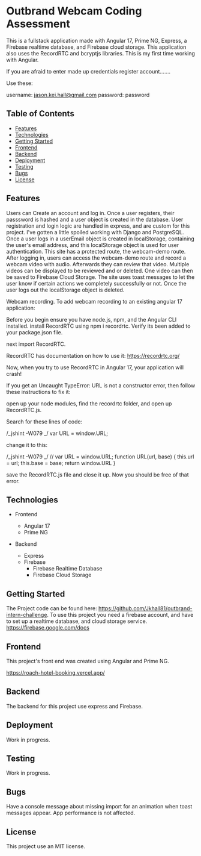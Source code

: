 # Outbrand Webcam Coding Assessment

This is a fullstack application made with Angular 17, Prime NG, Express, a Firebase realtime database, and Firebase cloud storage. This application also uses the RecordRTC and bcryptjs libraries. This is my first time working with Angular.

If you are afraid to enter made up credentials register account.......

Use these:

username: jason.kei.hall@gmail.com
password: password

## Table of Contents

- [Features](#features)
- [Technologies](#technologies)
- [Getting Started](#getting-started)
- [Frontend](#frontend)
- [Backend](#backend)
- [Deployment](#deployment)
- [Testing](#testing)
- [Bugs](#bugs)
- [License](#license)

## Features

Users can Create an account and log in. Once a user registers, their passsword is hashed and a user object is created in the database. User registration and login logic are handled in express, and are custom for this project. I've gotten a little spoiled working with Django and PostgreSQL. Once a user logs in a userEmail object is created in localStorage, containing the user's email address, and this localStorage object is used for user authentication. This site has a protected route, the webcam-demo route. After logging in, users can access the webcam-demo route and record a webcam video with audio. Afterwards they can review that video. Multiple videos can be displayed to be reviewed and or deleted. One video can then be saved to Firebase Cloud Storage. The site uses toast messages to let the user know if certain actions we completely successfully or not. Once the user logs out the localStorage object is deleted.

Webcam recording. To add webcam recording to an existing angular 17 application:

Before you begin ensure you have node.js, npm, and the Angular CLI installed. install RecordRTC using npm i recordrtc. Verify its been added to your package.json file.

next import RecordRTC.

RecordRTC has documentation on how to use it: https://recordrtc.org/

Now, when you try to use RecordRTC in Angular 17, your application will crash!

If you get an Uncaught TypeError: URL is not a constructor error, then follow these instructions to fix it:

open up your node modules, find the recordrtc folder, and open up RecordRTC.js.

Search for these lines of code:

/_jshint -W079 _/
var URL = window.URL;

change it to this:

/_jshint -W079 _/
// var URL = window.URL;
function URL(url, base) {
this.url = url;
this.base = base;
return window.URL
}

save the RecordRTC.js file and close it up. Now you should be free of that error.

## Technologies

- Frontend

  - Angular 17
  - Prime NG

- Backend
  - Express
  - Firebase
    - Firebase Realtime Database
    - Firebase Cloud Storage

## Getting Started

The Project code can be found here: https://github.com/Jkhall81/outbrand-intern-challenge. To use this project you need a firebase account, and have to set up a realtime database, and cloud storage service.
https://firebase.google.com/docs

## Frontend

This project's front end was created using Angular and Prime NG.

https://roach-hotel-booking.vercel.app/

## Backend

The backend for this project use express and Firebase.

## Deployment

Work in progress.

## Testing

Work in progress.

## Bugs

Have a console message about missing import for an animation when toast messages appear. App performance is not affected.

## License

This project use an MIT license.
